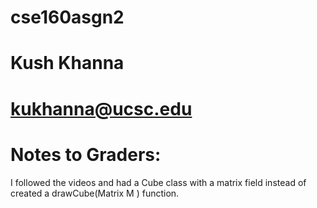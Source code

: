 # cse160asgn2
# Kush Khanna
# kukhanna@ucsc.edu
# Notes to Graders: 

I followed the videos and had a Cube class with a matrix field instead of created a drawCube(Matrix M ) function.